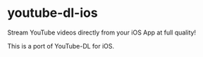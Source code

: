 # youtube-dl-ios

Stream YouTube videos directly from your iOS App at full quality! 

This is a port of YouTube-DL for iOS. 


